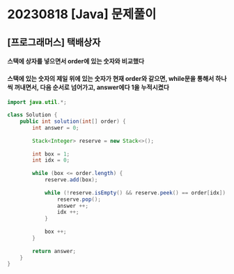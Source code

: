 # 20230818 [Java] 문제풀이 







## [프로그래머스] 택배상자



#### 스택에 상자를 넣으면서 order에 있는 숫자와 비교했다



#### 스택에 있는 숫자의 제일 위에 있는 숫자가 현재 order와 같으면, while문을 통해서 하나씩 꺼내면서, 다음 순서로 넘어가고, answer에다 1을 누적시켰다



```java
import java.util.*;

class Solution {
    public int solution(int[] order) {
        int answer = 0;
        
        Stack<Integer> reserve = new Stack<>();
        
        int box = 1;
        int idx = 0;
        
        while (box <= order.length) {
            reserve.add(box);
            
            while (!reserve.isEmpty() && reserve.peek() == order[idx]) {
                reserve.pop();
                answer ++;
                idx ++;
            }
            
            box ++;
        }
        
        return answer;
    }
}
```

